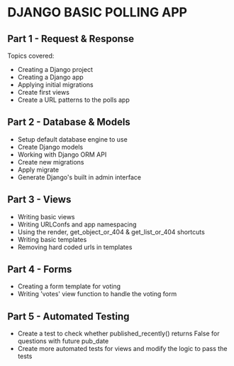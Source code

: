 # DJANGO BASIC POLLING APP

## Part 1 - Request & Response
Topics covered:
- Creating a Django project
- Creating a Django app
- Applying initial migrations
- Create first views
- Create a URL patterns to the polls app

## Part 2 - Database & Models
- Setup default database engine to use
- Create Django models
- Working with Django ORM API
- Create new migrations 
- Apply migrate
- Generate Django's built in admin interface

## Part 3 - Views
- Writing basic views
- Writing URLConfs and app namespacing
- Using the render, get_object_or_404 & get_list_or_404 shortcuts
- Writing basic templates
- Removing hard coded urls in templates

## Part 4 - Forms
- Creating a form template for voting
- Writing 'votes' view function to handle the voting form

## Part 5 - Automated Testing
- Create a test to check whether published_recently() returns False 
  for questions with future pub_date
- Create more automated tests for views and modify the logic to pass the 
  tests